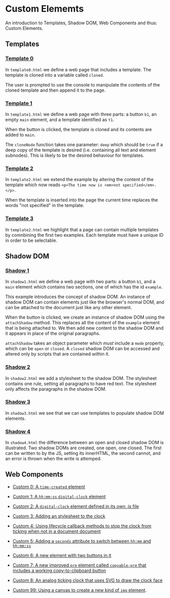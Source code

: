 # Custom Elememts

An introduction to Templates, Shadow DOM, Web Components and thus: Custom Elements.

## Templates

### [Template 0](./examples/templates/template0.html)

In `template0.html` we define a web page that includes a template.  The template is cloned into a variable called `cloned`.

The user is prompted to use the console to manipulate the contents of the cloned template and then append it to the page.

### [Template 1](./examples/templates/template1.html)

In `template1.html` we define a web page with three parts: a button `b1`, an empty `main` element, and a template identified as `t1`.

When the button is clicked, the template is cloned and its contents are added to `main`.

The `cloneNode` function takes one parameter: `deep` which should be `true` if a deep copy of the template is desired (i.e. containing all text and element subnodes).  This is likely to be the desired behaviour for templates.

### [Template 2](./examples/templates/template2.html)

In `template2.html` we extend the example by altering the content of the template which now reads `<p>The time now is <em>not specified</em>.</p>`.

When the template is inserted into the page the current time replaces the words "not specified" in the template.

### [Template 3](./examples/templates/template3.html)

In `template2.html` we highlight that a page can contain multiple templates by comnbining the first two examples.  Each template must have a unique ID in order to be selectable.

## Shadow DOM

### [Shadow 1](./examples/shadowdom/shadow1.html)

In `shadow1.html` we define a web page with two parts: a button `b1`, and a `main` element which contains two sections, one of which has the id `example`.

This example introduces the concept of shadow DOM.  An instance of shadow DOM can contain elements just like the browser's normal DOM, and can be attached to the document just like any other element.

When the button is clicked, we create an instance of shadow DOM using the `attachShadow` method.  This replaces all the content of the `example` element that is being attached to.  We then add new content to the shadow DOM and it appears in place of the original paragraphs.

`attachShadow` takes an object parameter which *must* include a `mode` property, which can be `open` or `closed`.  A `closed` shadow DOM can be accessed and altered only by scripts that are contained within it.

### [Shadow 2](./examples/shadowdom/shadow2.html)

In `shadow2.html` we add a stylesheet to the shadow DOM.  The stylesheet contains one rule, setting all paragraphs to have red text.  The stylesheet only affects the paragraphs in the shadow DOM.

### [Shadow 3](./examples/shadowdom/shadow3.html)

In `shadow3.html` we see that we can use templates to populate shadow DOM elements.

### [Shadow 4](./examples/shadowdom/shadow4.html)

In `shadow4.html` the difference between an open and closed shadow DOM is illustrated.  Two shadow DOMs are created, one open, one closed.  The first can be written to by the JS, setting its innerHTML, the second cannot, and an error is thrown when the write is attemped.

## Web Components
* [Custom 0: A `time-created` element](./examples/custom/0/index.html)

* [Custom 1: A `hh:mm:ss` `digital-clock` element](./examples/custom/1/index.html)

* [Custom 2: A `digital-clock` element defined in its own .js file](./examples/custom/2/index.html)

* [Custom 3: Adding an stylesheet to the clock](./examples/custom/3/index.html)

* [Custom 4: Using lifecycle callback methods to stop the clock from ticking when not in a document document](./examples/custom/4/index.html)

* [Custom 5: Adding a `seconds` attribute to switch between `hh:mm` and `hh:mm:ss`](./examples/custom/5/index.html)

* [Custom 6: A new element with two buttons in it](./examples/custom/6/index.html)

* [Custom 7: A new improved `pre` element called `copyable-pre` that includes a working copy-to-clipboard button](./examples/custom/7/index.html)

* [Custom 8: An analog ticking clock that uses SVG to draw the clock face](./examples/custom/8/index.html)

* [Custom 99: Using a canvas to create a new kind of `img` element](http://portsoc.github.io/img-melt/).
